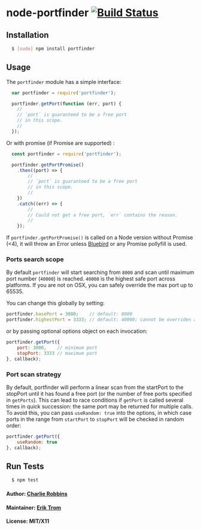 # node-portfinder [![Build Status](https://api.travis-ci.org/http-party/node-portfinder.svg)](https://travis-ci.org/http-party/node-portfinder)

## Installation

``` bash
  $ [sudo] npm install portfinder
```

## Usage
The `portfinder` module has a simple interface:

``` js
  var portfinder = require('portfinder');

  portfinder.getPort(function (err, port) {
    //
    // `port` is guaranteed to be a free port
    // in this scope.
    //
  });
```

Or with promise (if Promise are supported) :

``` js
  const portfinder = require('portfinder');

  portfinder.getPortPromise()
    .then((port) => {
        //
        // `port` is guaranteed to be a free port
        // in this scope.
        //
    })
    .catch((err) => {
        //
        // Could not get a free port, `err` contains the reason.
        //
    });
```

If `portfinder.getPortPromise()` is called on a Node version without Promise (<4), it will throw an Error unless [Bluebird](http://bluebirdjs.com/docs/getting-started.html) or any Promise pollyfill is used.

### Ports search scope 

By default `portfinder` will start searching from `8000` and scan until maximum port number (`40000`) is reached. `40000` is the highest safe port across platforms. If you are not on OSX, you can safely override the max port up to 65535.

You can change this globally by setting:

```js
portfinder.basePort = 3000;    // default: 8000
portfinder.highestPort = 3333; // default: 40000; cannot be overriden above 65535
```

or by passing optional options object on each invocation:

```js
portfinder.getPort({
    port: 3000,    // minimum port
    stopPort: 3333 // maximum port
}, callback);
```

### Port scan strategy

By default, portfinder will perform a linear scan from the startPort to the stopPort until it has found a free port (or the number of free ports specified in `getPorts`). This can lead to race conditions if `getPort` is called several times in quick succession: the same port may be returned for multiple calls. To avoid this, you can pass `useRandom: true` into the options, in which case ports in the range from `startPort` to `stopPort` will be checked in random order:

```js
portfinder.getPort({
    useRandom: true
}, callback);
```

## Run Tests
``` bash
  $ npm test
```

#### Author: [Charlie Robbins][0]
#### Maintainer: [Erik Trom][1]
#### License: MIT/X11
[0]: http://nodejitsu.com
[1]: https://github.com/eriktrom
